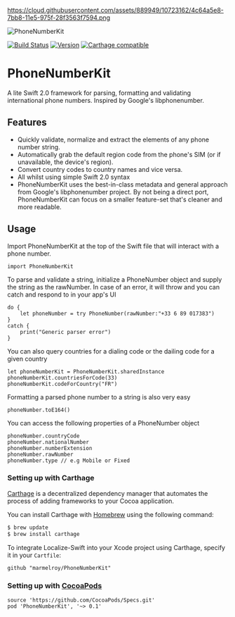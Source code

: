 https://cloud.githubusercontent.com/assets/889949/10723162/4c64a5e8-7bb8-11e5-975f-28f3563f7594.png

![PhoneNumberKit](https://cloud.githubusercontent.com/assets/889949/10723162/4c64a5e8-7bb8-11e5-975f-28f3563f7594.png)

[![Build Status](https://travis-ci.org/marmelroy/PhoneNumberKit.svg?branch=master)](https://travis-ci.org/marmelroy/PhoneNumberKit) [![Version](http://img.shields.io/cocoapods/v/PhoneNumberKit.svg)](http://cocoapods.org/?q=PhoneNumberKit)
[![Carthage compatible](https://img.shields.io/badge/Carthage-compatible-4BC51D.svg?style=flat)](https://github.com/Carthage/Carthage)

# PhoneNumberKit
A lite Swift 2.0 framework for parsing, formatting and validating international phone numbers.
Inspired by Google's libphonenumber.

## Features

- Quickly validate, normalize and extract the elements of any phone number string.    
- Automatically grab the default region code from the phone's SIM (or if unavailable, the device's region).
- Convert country codes to country names and vice versa.
- All whilst using simple Swift 2.0 syntax
- PhoneNumberKit uses the best-in-class metadata and general approach from Google's libphonenumber project. By not being a direct port, PhoneNumberKit can focus on a smaller feature-set that's cleaner and more readable.

## Usage

Import PhoneNumberKit at the top of the Swift file that will interact with a phone number.

```
import PhoneNumberKit
```

To parse and validate a string, initialize a PhoneNumber object and supply the string as the rawNumber. In case of an error, it will throw and you can catch and respond to in your app's UI
```
do {
    let phoneNumber = try PhoneNumber(rawNumber:"+33 6 89 017383")
}
catch {
    print("Generic parser error")
}
```

You can also query countries for a dialing code or the dailing code for a given country
```
let phoneNumberKit = PhoneNumberKit.sharedInstance
phoneNumberKit.countriesForCode(33)
phoneNumberKit.codeForCountry("FR")
```

Formatting a parsed phone number to a string is also very easy
```
phoneNumber.toE164()
```

You can access the following properties of a PhoneNumber object
```
phoneNumber.countryCode
phoneNumber.nationalNumber
phoneNumber.numberExtension
phoneNumber.rawNumber
phoneNumber.type // e.g Mobile or Fixed
```

### Setting up with Carthage

[Carthage](https://github.com/Carthage/Carthage) is a decentralized dependency manager that automates the process of adding frameworks to your Cocoa application.

You can install Carthage with [Homebrew](http://brew.sh/) using the following command:

```bash
$ brew update
$ brew install carthage
```

To integrate Localize-Swift into your Xcode project using Carthage, specify it in your `Cartfile`:

```ogdl
github "marmelroy/PhoneNumberKit"
```

### Setting up with [CocoaPods](http://cocoapods.org/?q=PhoneNumberKit)
```
source 'https://github.com/CocoaPods/Specs.git'
pod 'PhoneNumberKit', '~> 0.1'
```
